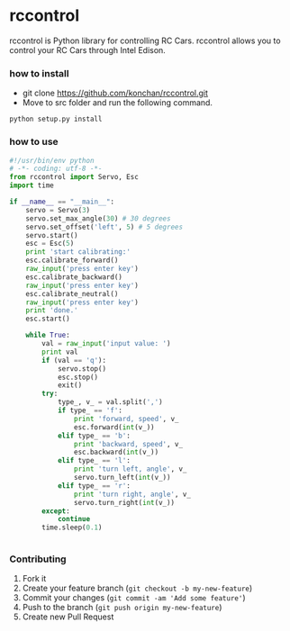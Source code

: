 rccontrol
============
rccontrol is Python library for controlling RC Cars. rccontrol allows you to control your RC Cars through Intel Edison.

### how to install

- git clone https://github.com/konchan/rccontrol.git 
- Move to src folder and run the following command.

```
python setup.py install
```

### how to use

```python
#!/usr/bin/env python
# -*- coding: utf-8 -*-
from rccontrol import Servo, Esc
import time

if __name__ == "__main__":
    servo = Servo(3)
    servo.set_max_angle(30) # 30 degrees
    servo.set_offset('left', 5) # 5 degrees
    servo.start()
    esc = Esc(5)
    print 'start calibrating:'
    esc.calibrate_forward()
    raw_input('press enter key')
    esc.calibrate_backward()
    raw_input('press enter key')
    esc.calibrate_neutral()
    raw_input('press enter key')
    print 'done.'
    esc.start()

    while True:
        val = raw_input('input value: ')
        print val
        if (val == 'q'):
            servo.stop()
            esc.stop()
            exit()
        try:
            type_, v_ = val.split(',')
            if type_ == 'f':
                print 'forward, speed', v_
                esc.forward(int(v_))
            elif type_ == 'b':
                print 'backward, speed', v_
                esc.backward(int(v_))
            elif type_ == 'l':
                print 'turn left, angle', v_
                servo.turn_left(int(v_))
            elif type_ == 'r':
                print 'turn right, angle', v_
                servo.turn_right(int(v_))
        except:
            continue
        time.sleep(0.1)
  
```

### Contributing
1. Fork it
2. Create your feature branch (```git checkout -b my-new-feature```)
3. Commit your changes (```git commit -am 'Add some feature'```)
4. Push to the branch (```git push origin my-new-feature```)
5. Create new Pull Request
